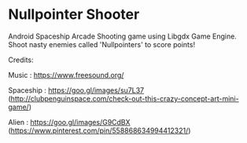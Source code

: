 # Nullpointer Shooter

Android Spaceship Arcade Shooting game using Libgdx Game Engine. Shoot nasty enemies called 'Nullpointers' to score points!

Credits:

Music : https://www.freesound.org/

Spaceship : https://goo.gl/images/su7L37 (http://clubpenguinspace.com/check-out-this-crazy-concept-art-mini-game/)

Alien : https://goo.gl/images/G9CdBX (https://www.pinterest.com/pin/558868634994412321/)
